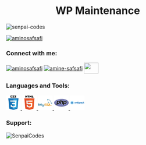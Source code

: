<h1 align="center">WP Maintenance</h1>

<p align="left"> <img src="https://komarev.com/ghpvc/?username=senpai-codes&label=Profile%20views&color=0e75b6&style=flat" alt="senpai-codes" /> </p>

<p align="left"> <a href="https://twitter.com/AminoSafsafi" target="blank"><img src="https://img.shields.io/twitter/follow/aminosafsafi?logo=twitter&style=for-the-badge" alt="aminosafsafi" /></a> </p>

<h3 align="left">Connect with me:</h3>
<p align="left">
<a href="https://twitter.com/AminoSafsafi" target="_blank"><img align="center" src="https://raw.githubusercontent.com/rahuldkjain/github-profile-readme-generator/master/src/images/icons/Social/twitter.svg" alt="aminosafsafi" height="30" width="40" /></a>
<a href="https://linkedin.com/in/amine-safsafi" target="_blank"><img align="center" src="https://raw.githubusercontent.com/rahuldkjain/github-profile-readme-generator/master/src/images/icons/Social/linked-in-alt.svg" alt="amine-safsafi" height="30" width="40" /></a>
<a href="https://www.facebook.com/SenpaiCodes" target="_blank"><img align="center" src="https://raw.githubusercontent.com/rahuldkjain/github-profile-readme-generator/master/src/images/icons/Social/facebook.svg" height="30" width="40" /></a>
</p>

<h3 align="left">Languages and Tools:</h3>
<p align="left"> <a href="https://www.w3schools.com/css/" target="_blank" rel="noreferrer"> <img src="https://raw.githubusercontent.com/devicons/devicon/master/icons/css3/css3-original-wordmark.svg" alt="css3" width="40" height="40"/> </a> <a href="https://www.w3.org/html/" target="_blank" rel="noreferrer"> <img src="https://raw.githubusercontent.com/devicons/devicon/master/icons/html5/html5-original-wordmark.svg" alt="html5" width="40" height="40"/> </a> <a href="https://www.mysql.com/" target="_blank" rel="noreferrer"> <img src="https://raw.githubusercontent.com/devicons/devicon/master/icons/mysql/mysql-original-wordmark.svg" alt="mysql" width="40" height="40"/> </a> <a href="https://www.php.net" target="_blank" rel="noreferrer"> <img src="https://raw.githubusercontent.com/devicons/devicon/master/icons/php/php-original.svg" alt="php" width="40" height="40"/> </a> <a href="https://webpack.js.org" target="_blank" rel="noreferrer"> <img src="https://raw.githubusercontent.com/devicons/devicon/d00d0969292a6569d45b06d3f350f463a0107b0d/icons/webpack/webpack-original-wordmark.svg" alt="webpack" width="40" height="40"/> </a> </p>

<h3 align="left">Support:</h3>
<p><a target="_blank" href="https://www.buymeacoffee.com/SenpaiCodes"> <img align="left" src="https://cdn.buymeacoffee.com/buttons/v2/default-yellow.png" height="50" width="210" alt="SenpaiCodes" /></a></p><br><br>